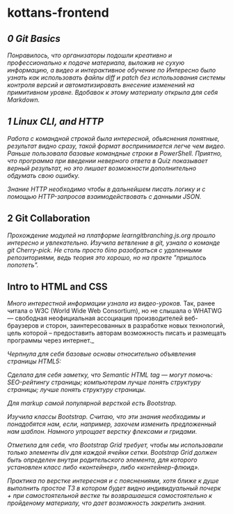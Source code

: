 # kottans-frontend


## _0 Git Basics_
_Понравилось, что организаторы подошли креативно и профессионально к подаче материала, выложив не сухую информацию, а видео и интерактивное обучение по Интересно было узнать как использовать файлы diff и patch без использования системы контроля версий и автоматизировать внесение изменений на примитивном уровне.
Вдобавок к этому материалу открыла для себя Markdown._


## _1 Linux CLI, and HTTP_
_Работа с командной строкой была интересной, обьяснения понятные, результат видно сразу, такой формат воспринимается легче чем видео. 
Раньше пользовала базовые командные строки в PowerShell. 
Приятно, что программа при введении неверного ответа в Quiz показывает верный результат, но это лишает возможности дополнительно обдумать свою ошибку._

_Знание HTTP необходимо чтобы в дальнейшем писать логику и с помощью HTTP-запросов взаимодействовать с данными JSON._



## 2 Git Collaboration
_Прохождение модулей на платформе learngitbranching.js.org прошло интересно и увлекательно. Изучила ветвление в git, узнала о команде git Cherry-pick. Не столь просто біло разобраться с удаленными репозиториями, ведь теория это хорошо, но на практе "пришлось попотеть"._

## Intro to HTML and CSS
_Много интерестной информации узнала из видео-уроков._
Так, ранее читала о W3C (World Wide Web Consortium), но не слышала о WHATWG — свободная неофициальная ассоциация производителей веб-браузеров и сторон, заинтересованных в разработке новых технологий, цель которой – предоставить авторам возможность писать и размещать программы через интернет._

_Черпнула для себя базовые основы относительно объявления страницы HTML5:<!DOCTYPE html> <!doctype html> <!doctype html>_

_Сделала для себя заметку, что Semantic HTML tag — могут помочь: SEO-рейтингу страницы; компьютерам лучше понять структуру страницы; лучше понять структуру страницы._

_Для markup самой популярной версткой есть Bootstrap._ 

_Изучила классы Bootstrap. Считаю, что эти знания необходимы и понадобятся нам, если, например, захочем изменить предложенный нам шаблон. Намного упрощает верстку флексами и гридами._

_Отметила для себя, что Bootstrap Grid требует, чтобы мы использовали только элементы div для каждой ячейки сетки. Bootstrap Grid должен быть определен внутри родительского элемента, для которого установлен класс либо «контейнер», либо «контейнер-флюид»._

_Практика по верстке интересная и с пояснениями, хотя ближе к душе выполнить простое ТЗ в котором будет видно индивидуальный почерк + при самостоятельной вестке ты возврашаешся самостоятельно к пройденому материалу, что дает возможность закрепить знания._



